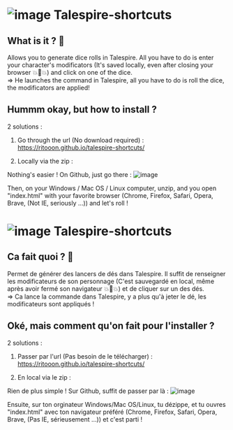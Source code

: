 # ![image](https://user-images.githubusercontent.com/2474167/117669756-8a20eb00-b1a7-11eb-975b-35e9f34b9f51.png) Talespire-shortcuts

## What is it ? 🤔

Allows you to generate dice rolls in Talespire. All you have to do is enter your character's modificators (It's saved locally, even after closing your browser 💥🧠💥) and click on one of the dice. <br />
=> He launches the command in Talespire, all you have to do is roll the dice, the modificators are applied!

## Hummm okay, but how to install ?

2 solutions : 

1) Go through the url (No download required) : https://ritooon.github.io/talespire-shortcuts/

2) Locally via the zip  :


Nothing's easier ! On Github, just go there : 
![image](https://user-images.githubusercontent.com/2474167/117661375-95bbe400-b19e-11eb-9e9d-7cffe4d1a713.png)


Then, on your Windows / Mac OS / Linux computer, unzip, and you open "index.html" with your favorite browser (Chrome, Firefox, Safari, Opera, Brave, (Not IE, seriously ...)) and let's roll !

# ![image](https://user-images.githubusercontent.com/2474167/117669851-a3299c00-b1a7-11eb-9692-57588fee1802.png) Talespire-shortcuts

## Ca fait quoi ? 🤔

Permet de générer des lancers de dés dans Talespire. Il suffit de renseigner les modificateurs de son personnage (C'est sauvegardé en local, même après avoir fermé son navigateur 💥🧠💥) et de cliquer sur un des dés.<br />
=> Ca lance la commande dans Talespire, y a plus qu'à jeter le dé, les modificateurs sont appliqués !

## Oké, mais comment qu'on fait pour l'installer ?

2 solutions : 

1) Passer par l'url (Pas besoin de le télécharger) : https://ritooon.github.io/talespire-shortcuts/

2) En local via le zip  :


Rien de plus simple ! Sur Github, suffit de passer par là : 
![image](https://user-images.githubusercontent.com/2474167/117661375-95bbe400-b19e-11eb-9e9d-7cffe4d1a713.png)


Ensuite, sur ton orginateur Windows/Mac OS/Linux, tu dézippe, et tu ouvres "index.html" avec ton navigateur préféré (Chrome, Firefox, Safari, Opera, Brave, (Pas IE, sérieusement ...)) et c'est parti ! 
